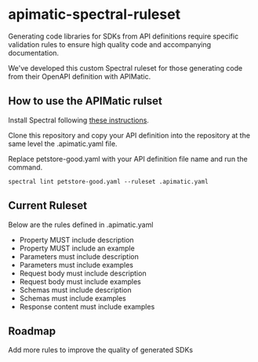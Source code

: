 # apimatic-spectral-ruleset

Generating code libraries for SDKs from API definitions require specific validation rules to ensure high quality code and accompanying documentation. 

We've developed this custom Spectral ruleset for those generating code from their OpenAPI definition with APIMatic.

## How to use the APIMatic rulset

Install Spectral following [these instructions](https://github.com/stoplightio/spectral#-installation).

Clone this repository and copy your API definition into the repository at the same level the .apimatic.yaml file.

Replace petstore-good.yaml with your API definition file name and run the command.

```
spectral lint petstore-good.yaml --ruleset .apimatic.yaml
```

## Current Ruleset

Below are the rules defined in .apimatic.yaml

* Property MUST include description
* Property MUST include an example
* Parameters must include description
* Parameters must include examples
* Request body must include description
* Request body must include examples
* Schemas must include description
* Schemas must include examples
* Response content must include examples

## Roadmap

Add more rules to improve the quality of generated SDKs